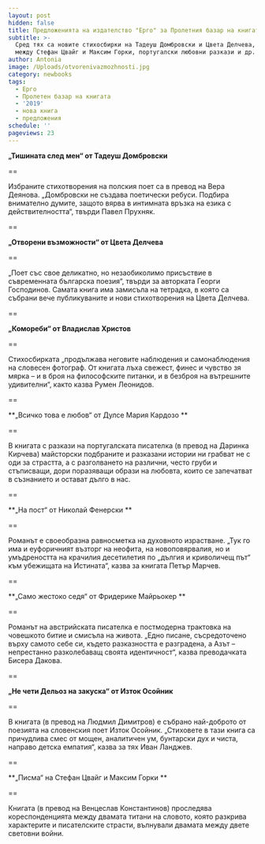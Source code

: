 ```yaml
---
layout: post
hidden: false
title: Предложенията на издателство "Ерго" за Пролетния базар на книгата 2019
subtitle: >-
  Сред тях са новите стихосбирки на Тадеуш Домбровски и Цвета Делчева, писмата
  между Стефан Цвайг и Максим Горки, португалски любовни разкази и др.
author: Antonia
image: /Uploads/otvorenivazmozhnosti.jpg
category: newbooks
tags:
  - Ерго
  - Пролетен базар на книгата
  - '2019'
  - нова книга
  - предложения
schedule: ''
pageviews: 23
---
```

**„Тишината след мен“ от Тадеуш Домбровски**

\==

Избраните стихотворения на полския поет са в превод на Вера Деянова. „Домбровски не създава поетически ребуси. Подбира внимателно думите, защото вярва в интимната връзка на езика с действителността“, твърди Павел Прухняк.

\==

**„Отворени възможности“ от Цвета Делчева**

\==

„Поет със свое деликатно, но незаобиколимо присъствие в съвременната българска поезия“, твърди за авторката Георги Господинов. Самата книга има замисъла на тетрадка, в която са събрани вече публикуваните и нови стихотворения на Цвета Делчева.

\==

**„Комореби“ от Владислав Христов**

\==

Стихосбирката „продължава неговите наблюдения и самонаблюдения на словесен фотограф. От книгата лъха свежест, финес и чувство зя мярка – и в броя на философските питанки, и в безброя на вътрешните удивителни“, както казва Румен Леонидов.

\==

**„Всичко това е любов“ от Дулсе Мария Кардозо **

\==

В книгата с разкази на португалската писателка (в превод на Даринка Кирчева) майсторски подбраните и разказани истории ни грабват не с оди за страстта, а с разголването на различни, често груби и стъписващи, дори поразяващи образи на любовта, които се запечатват в съзнанието и остават дълго в нас.

\==

**„На пост“ от Николай Фенерски **

\==

Романът е своеобразна равносметка на духовното израстване. „Тук го има и еуфоричният възторг на неофита, на новоповярвалия, но и умъдреността на крачилия десетилетия по „дългия и криволичещ път“ към убежищата на Истината“, казва за книгата Петър Марчев.

\==

**„Само жестоко седя“ от Фридерике Майрьокер **

\==

Романът на австрийската писателка е постмодерна трактовка на човешкото битие и смисъла на живота. „Едно писане, съсредоточено върху самото себе си, където разказността е разградена, а  Азът – непрестанно разколебаващ своята идентичност“, казва преводачката Бисера Дакова.

\==

**„Не чети Дельоз на закуска“ от Изток Осойник**

\==

В книгата (в превод на Людмил Димитров) е събрано най-доброто от поезията на словенския поет Изток Осойник. „Стиховете в тази книга са причудлива смес от мощен, аналитичен ум, бунтарски дух и чиста, направо детска емпатия“, казва за тях Иван Ланджев.

\==

**„Писма“ на Стефан Цвайг и Максим Горки **

\==

Книгата (в превод на Венцеслав Константинов) проследява кореспонденцията между двамата титани на словото, която разкрива характерите и писателските страсти, вълнували двамата между двете световни войни.
